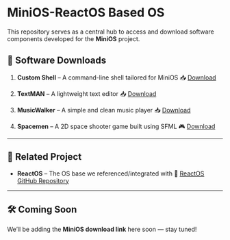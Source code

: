 # MiniOS-ReactOS Based OS

This repository serves as a central hub to access and download software components developed for the **MiniOS** project.

## 🔗 Software Downloads

1. **Custom Shell** – A command-line shell tailored for MiniOS
   📥 [Download](https://github.com/Shailesh-Singh-Bisht/Custom-CMD-Shell/releases/tag/Release)

2. **TextMAN** – A lightweight text editor
   📥 [Download](https://github.com/Shailesh-Singh-Bisht/TextMAN-Text-Editor/releases/tag/release)

3. **MusicWalker** – A simple and clean music player
   📥 [Download](https://github.com/Shailesh-Singh-Bisht/MusicWalker/releases/tag/Release)

4. **Spacemen** – A 2D space shooter game built using SFML
   🎮 [Download](https://github.com/Shailesh-Singh-Bisht/The-Spacemen-SFML-Based-Game)

---

## 🧩 Related Project

* **ReactOS** – The OS base we referenced/integrated with
  🔗 [ReactOS GitHub Repository](https://github.com/reactos/reactos)

---

## 🛠️ Coming Soon

We’ll be adding the **MiniOS download link** here soon — stay tuned!
